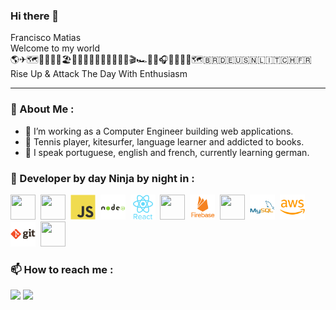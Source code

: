 ### Hi there 👋

<!--
**frmatias/frmatias** is a ✨ _special_ ✨ repository because its `README.md` (this file) appears on your GitHub profile.
-->

Francisco Matias <br />
Welcome to my world<br />
🌎✈🗺⛹🏻🏄🏻🏖🖖📸🍾🍉🍕🍫🍦🧀🍣🎡🎬🏎📱🔀🎧👨🏽‍💻💯🗺🇧🇷🇩🇪🇺🇸🇳🇱🇮🇹🇨🇭🇫🇷<br />
Rise Up & Attack The Day With Enthusiasm

---

### 💯 About Me :

- 🔭 I’m working as a Computer Engineer building web applications.
- 🌱 Tennis player, kitesurfer, language learner and addicted to books.
- 💭 I speak portuguese, english and french, currently learning german.

### 🥷 Developer by day Ninja by night in :
<div>
  <img src="https://cdn.jsdelivr.net/gh/devicons/devicon/icons/go/go-original.svg"  width="40" height="40" />&nbsp;
  <img src="https://cdn.jsdelivr.net/gh/devicons/devicon/icons/typescript/typescript-original.svg" width="40" height="40" />&nbsp;
  <img src="https://github.com/devicons/devicon/blob/master/icons/javascript/javascript-original.svg" title="JavaScript" alt="JavaScript" width="40" height="40"/>&nbsp;
  <img src="https://github.com/devicons/devicon/blob/master/icons/nodejs/nodejs-original-wordmark.svg" title="NodeJS" alt="NodeJS" width="40" height="40"/>&nbsp;
  <img src="https://github.com/devicons/devicon/blob/master/icons/react/react-original-wordmark.svg" title="React" alt="React" width="40" height="40"/>&nbsp;
  <img src="https://cdn.jsdelivr.net/gh/devicons/devicon/icons/graphql/graphql-plain.svg" width="40" height="40"/>&nbsp;
  <img src="https://github.com/devicons/devicon/blob/master/icons/firebase/firebase-plain-wordmark.svg" title="Firebase" alt="Firebase" width="40" height="40"/>&nbsp;
  <img src="https://cdn.jsdelivr.net/gh/devicons/devicon/icons/postgresql/postgresql-original.svg"  width="40" height="40"/>&nbsp;
  <img src="https://github.com/devicons/devicon/blob/master/icons/mysql/mysql-original-wordmark.svg" title="MySQL"  alt="MySQL" width="40" height="40"/>&nbsp;
  <img src="https://github.com/devicons/devicon/blob/master/icons/amazonwebservices/amazonwebservices-plain-wordmark.svg" title="AWS" alt="AWS" width="40" height="40"/>&nbsp;
  <img src="https://github.com/devicons/devicon/blob/master/icons/git/git-original-wordmark.svg" title="Git" **alt="Git" width="40" height="40"/>&nbsp;
  <img src="https://cdn.jsdelivr.net/gh/devicons/devicon/icons/docker/docker-original.svg" width="40" height="40"/>

</div>

### 📫 How to reach me :

<div>
<a href="https://twitter.com/_fcomatias" target="_blank"><img src="https://img.shields.io/badge/Twitter-blue?style=for-the-badge&logo=twitter&logoColor=white" target="_blank"></a>
<a href = "mailto:vandembergneto@gmail.com"><img src="https://img.shields.io/badge/Gmail-D14836?style=for-the-badge&logo=gmail&logoColor=white" target="_blank"></a>
</div>


